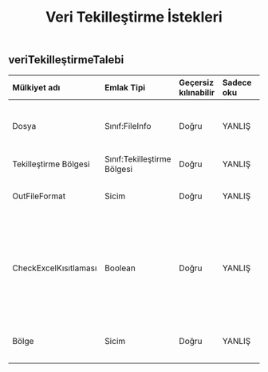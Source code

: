 ﻿---
title: Veri Tekilleştirme İstekleri
second_title: Aspose.Cells Cloud Documen
type: docs
url: /tr/specification/model/datadeduplicationrequest/
description: "Aspose.Cells Bulut modeli spesifikasyonu: DataDeduplicationRequest. Açma, oluşturma, düzenleme, bölme, birleştirme, karşılaştırma ve dönüştürme gibi özelliklerle Excel ve diğer elektronik tablo belgelerini zahmetsizce yönetin"
kwords: Excel, Office, Elektronik Tablo, Cloud REST API, DataDeduplicationRequest
weight: 50
---
## **veriTekilleştirmeTalebi**

 

| Mülkiyet adı| Emlak Tipi| Geçersiz kılınabilir| Sadece oku| Varsayılan değer| Tanım|
|:- |:- |:- |:- |:- |:- |
| Dosya| Sınıf:FileInfo| Doğru| YANLIŞ|| Veri doldurma gerektiren elektronik tablo dosyaları.|
| Tekilleştirme Bölgesi|Sınıf:Tekilleştirme Bölgesi| Doğru| YANLIŞ|||
| OutFileFormat| Sicim| Doğru| YANLIŞ||veri temizlemeyi bitir, dosya`s file format. `|
| CheckExcelKısıtlaması| Boolean| Doğru| YANLIŞ|| Kullanıcı hücrelerle ilgili nesneleri değiştirdiğinde Elektronik Tablo dosyasının kısıtlamasının kontrol edilip edilmeyeceği.|
| Bölge| Sicim| Doğru| YANLIŞ|| Çalışma kitabının bölgesel ayarları.|

